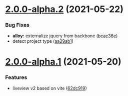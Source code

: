 # [2.0.0-alpha.2](https://github.com/appcelerator/liveview/compare/2.0.0-alpha.1...2.0.0-alpha.2) (2021-05-22)


### Bug Fixes

* **alloy:** externalize jquery from backbone ([bcac36e](https://github.com/appcelerator/liveview/commit/bcac36e891e13feaf76a3835a3a255a3291a6db1))
* detect project type ([aa29ab1](https://github.com/appcelerator/liveview/commit/aa29ab11146aa45b1b6b45ae3f12bfc2dcd1ea40))



# [2.0.0-alpha.1](https://github.com/appcelerator/liveview/compare/1.5.5...2.0.0-alpha.1) (2021-05-20)


### Features

* liveview v2 based on vite ([62dc919](https://github.com/appcelerator/liveview/commit/62dc919e3f3557114c5d6593202a3b342bf787fb))